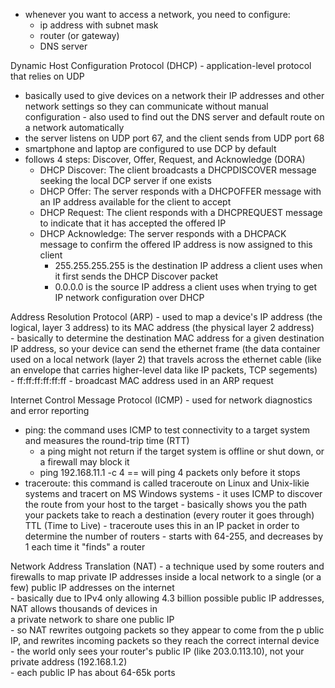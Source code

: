 - whenever you want to access a network, you need to configure:
    - ip address with subnet mask
    - router (or gateway)
    - DNS server

Dynamic Host Configuration Protocol (DHCP) - application-level protocol that relies on UDP
  - basically used to give devices on a network their IP addresses and other network settings so they can communicate without manual configuration
        - also used to find out the DNS server and default route on a network automatically
  - the server listens on UDP port 67, and the client sends from UDP port 68  
  - smartphone and laptop are configured to use DCP by default  
 - follows 4 steps: Discover, Offer, Request, and Acknowledge (DORA)  
     - DHCP Discover: The client broadcasts a DHCPDISCOVER message seeking the local DCP server if one exists
     - DHCP Offer: The server responds with a DHCPOFFER message with an IP address available for the client to accept
     - DHCP Request: The client responds with a DHCPREQUEST message to indicate that it has accepted the offered IP
     - DHCP Acknowledge: The server responds with a DHCPACK message to confirm the offered IP address is now assigned to           this client
        - 255.255.255.255 is the destination IP address a client uses when it first sends the DHCP Discover packet
        - 0.0.0.0 is the source IP address a client uses when trying to get IP network configuration over DHCP
      
  Address Resolution Protocol (ARP) - used to map a device's IP address (the logical, layer 3 address) to its MAC               address (the physical layer 2 address)    
    - basically to determine the destination MAC address for a given destination IP address, so your device can send the             ethernet frame (the data container used on a local network (layer 2) that travels across the ethernet cable                 (like an envelope that carries higher-level data like IP packets, TCP segements)  
    - ff:ff:ff:ff:ff:ff - broadcast MAC address used in an ARP request 

Internet Control Message Protocol (ICMP) - used for network diagnostics and error reporting
  - ping: the command uses ICMP to test connectivity to a target system and measures the round-trip time (RTT)
      - a ping might not return if the target system is offline or shut down, or a firewall may block it
      - ping 192.168.11.1 -c 4 == will ping 4 packets only before it stops
  - traceroute: this command is called traceroute on Linux and Unix-likie systems and tracert on MS Windows systems
        - it uses ICMP to discover the route from your host to the target
        - basically shows you the path your packets take to reach a destination (every router it goes through)
      TTL (Time to Live) - traceroute uses this in an IP packet in order to determine the number of routers
        - starts with 64-255, and decreases by 1 each time it "finds" a router

Network Address Translation (NAT) - a technique used by some routers and firewalls to map private IP addresses inside a       local network to a single (or a few) public IP addresses on the internet    
    - basically due to IPv4 only allowing 4.3 billion possible public IP addresses, NAT allows thousands of devices in   
      a private network to share one public IP  
      - so NAT rewrites outgoing packets so they appear to come from the p ublic IP, and rewrites incoming packets so             they reach the correct internal device   
          - the world only sees your router's public IP (like 203.0.113.10), not your private address (192.168.1.2)  
          - each public IP has about 64-65k ports


